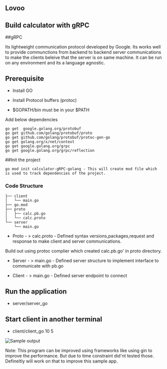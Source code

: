 ## Lovoo

## Build calculator with gRPC

##gRPC

Its lightweight communication protocol developed by Google. Its works well to provide communctions from  backend to backend server communications to make the clients beleive that the server is on same machine. It can be run on any environment and its a language agnostic.


## Prerequisite

* Install GO
* Install Protocol buffers (protoc)

* $GOPATH/bin must be in your $PATH

Add below dependencies
 
```
go get  google.golang.org/protobuf
go get github.com/golang/protobuf/proto
go get github.com/golang/protobuf/protoc-gen-go
go get golang.org/x/net/context
go get google.golang.org/grpc
go get google.golang.org/grpc/reflection
```

##Init the project

`
go mod init calculator-gRPC-golang - This will create mod file which is used to track dependencies of the project.
`
### Code Structure

```
├── client
│   └── main.go
├── go.mod
├── proto
│   ├── calc.pb.go
│   └── calc.proto
└── server
    └── main.go
```

* Proto - > calc.proto -  Defined syntax versions,packages,request and response to make client and server communications.

Build out using protoc complier which created calc.pb.go' in proto directory.

* Server - > main.go -  Defined server structure to implement interface to communicate with pb.go

* Client - > main.go -  Defined server endpoint to connect 

## Run the application

  *  server/server_go    
## Start client in another terminal

*  client/client_go 10 5

![Sample output](go.jgp) 

Note: This program can be improved using frameworks like using gin to improve the performance. But due to time constraint did'nt tested those. Defineltly will work on that to improve this sample app. 


